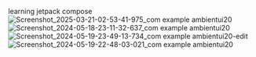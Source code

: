 learning jetpack compose
![Screenshot_2025-03-21-02-53-41-975_com example ambientui20](https://github.com/user-attachments/assets/a9419063-5359-49c3-b04f-dcea8c527037)
![Screenshot_2024-05-18-23-11-32-637_com example ambientui20](https://github.com/user-attachments/assets/27890d50-4f52-4312-bb17-956419c35dc7)
![Screenshot_2024-05-19-23-49-13-734_com example ambientui20-edit](https://github.com/user-attachments/assets/dd1cb5d4-30a2-4c9a-9f67-82602e78cbe9)
![Screenshot_2024-05-19-22-48-03-021_com example ambientui20](https://github.com/user-attachments/assets/afe7eed8-310b-4008-b322-0bf3733aa90e)
